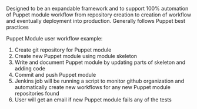 Designed to be an expandable framework and to support 100% automation of Puppet module workflow from repository creation to creation of workflow and eventually deployment into production. Generally follows Puppet best practices

Puppet Module user workflow example:

1. Create git repository for Puppet module
2. Create new Puppet module using module skeleton
3. Write and document Puppet module by updating parts of skeleton and adding code
4. Commit and push Puppet module
5. Jenkins job will be running a script to monitor github organization and automatically create new workflows for any new Puppet module repositories found
6. User will get an email if new Puppet module fails any of the tests
 
